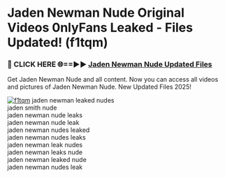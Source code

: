 # Jaden Newman Nude Original Videos 0nlyFans Leaked - Files Updated! (f1tqm)

<h3>🔴 CLICK HERE 🌐==►► <a href="https://tinyurl.com/5h6xmrr3" rel="nofollow">Jaden Newman Nude Updated Files</a></h3>

Get Jaden Newman Nude and all content. Now you can access all videos and pictures of Jaden Newman Nude. New Updated Files 2025!

[![f1tqm](https://i.imgur.com/KVD873Z.gif)](https://tinyurl.com/5h6xmrr3)
jaden newman leaked nudes<br>
jaden smith nude<br>
jaden newman nude leaks<br>
jaden newman nude leak<br>
jaden newman nudes leaked<br>
jaden newman nudes leaks<br>
jaden newman leak nudes<br>
jaden newman leaks nude<br>
jaden newman leaked nude<br>
jaden newman nudes leak